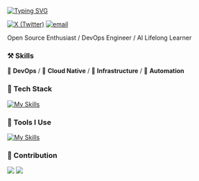 [![Typing SVG](https://readme-typing-svg.demolab.com?font=Fira+Code&pause=1000&center=false%C2%A0%C2%A0%E9%94%99%E8%AF%AF%E7%9A%84&vCenter=false%C2%A0%C2%A0%E9%94%99%E8%AF%AF%E7%9A%84&repeat=true%C2%A0%C2%A0%E7%9C%9F%E7%9A%84&random=false%C2%A0%C2%A0%E9%94%99%E8%AF%AF%E7%9A%84&width=435&lines=Hi+there+%F0%9F%91%8B%2C+this+is+Theo+Zhang+%F0%9F%91%A8%E2%80%8D%F0%9F%92%BB%E2%9C%A8%E2%80%9D)](https://git.io/typing-svg)

[![X (Twitter)](https://img.shields.io/badge/-Theo_Zhang-black?labelColor=black&logo=x&logoColor=white&style=flat-square)](https://x.com/theoz404)
[![email](https://img.shields.io/badge/-zhangzhiaowork@gmail.com-black?labelColor=black&logo=gmail&logoColor=white&style=flat-square)](mailto:zhangzhiaowork@gmail.com)

Open Source Enthusiast / DevOps Engineer / AI Lifelong Learner

### ⚒ Skills
🥪 **DevOps** / 🥗 **Cloud Native** / 🍊 **Infrastructure** / 🍑 **Automation**

### 🍉 Tech Stack

[![My Skills](https://skillicons.dev/icons?i=kubernetes,docker,python,bash,mysql,postgres,linux,redis,windows,fastapi)](https://skillicons.dev)
### 🔨 Tools I Use
[![My Skills](https://skillicons.dev/icons?i=mysql,kubernetes,redis,docker,kubernetes,nginx,git,github,gitlab,grafana,githubactions,postman,jenkins,aws,ansible,gcp,cloudflare,pycharm,bots)](https://skillicons.dev)

### 🍏 Contribution
![](https://github-readme-stats.vercel.app/api?username=zaops&show_icons=true&theme=dark)
![](http://github-profile-summary-cards.vercel.app/api/cards/profile-details?username=zaops&theme=dark)
